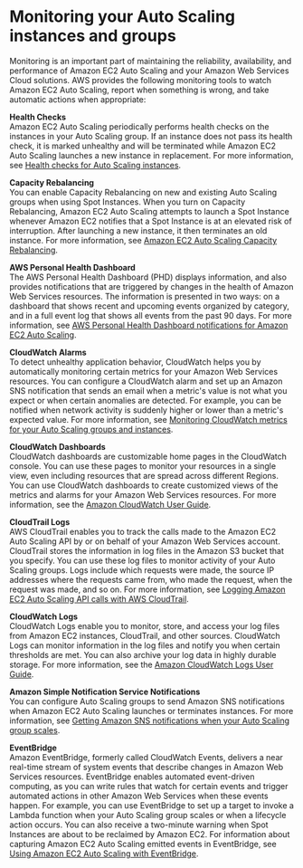 # Monitoring your Auto Scaling instances and groups<a name="as-monitoring-features"></a>

Monitoring is an important part of maintaining the reliability, availability, and performance of Amazon EC2 Auto Scaling and your Amazon Web Services Cloud solutions\. AWS provides the following monitoring tools to watch Amazon EC2 Auto Scaling, report when something is wrong, and take automatic actions when appropriate:

**Health Checks**  
Amazon EC2 Auto Scaling periodically performs health checks on the instances in your Auto Scaling group\. If an instance does not pass its health check, it is marked unhealthy and will be terminated while Amazon EC2 Auto Scaling launches a new instance in replacement\. For more information, see [Health checks for Auto Scaling instances](healthcheck.md)\.

**Capacity Rebalancing**  
You can enable Capacity Rebalancing on new and existing Auto Scaling groups when using Spot Instances\. When you turn on Capacity Rebalancing, Amazon EC2 Auto Scaling attempts to launch a Spot Instance whenever Amazon EC2 notifies that a Spot Instance is at an elevated risk of interruption\. After launching a new instance, it then terminates an old instance\. For more information, see [Amazon EC2 Auto Scaling Capacity Rebalancing](capacity-rebalance.md)\. 

**AWS Personal Health Dashboard**  
The AWS Personal Health Dashboard \(PHD\) displays information, and also provides notifications that are triggered by changes in the health of Amazon Web Services resources\. The information is presented in two ways: on a dashboard that shows recent and upcoming events organized by category, and in a full event log that shows all events from the past 90 days\. For more information, see [AWS Personal Health Dashboard notifications for Amazon EC2 Auto Scaling](monitoring-personal-health-dashboard.md)\.

**CloudWatch Alarms**  
To detect unhealthy application behavior, CloudWatch helps you by automatically monitoring certain metrics for your Amazon Web Services resources\. You can configure a CloudWatch alarm and set up an Amazon SNS notification that sends an email when a metric's value is not what you expect or when certain anomalies are detected\. For example, you can be notified when network activity is suddenly higher or lower than a metric's expected value\. For more information, see [Monitoring CloudWatch metrics for your Auto Scaling groups and instances](as-instance-monitoring.md)\.

**CloudWatch Dashboards**  
CloudWatch dashboards are customizable home pages in the CloudWatch console\. You can use these pages to monitor your resources in a single view, even including resources that are spread across different Regions\. You can use CloudWatch dashboards to create customized views of the metrics and alarms for your Amazon Web Services resources\. For more information, see the [Amazon CloudWatch User Guide](https://docs.aws.amazon.com/AmazonCloudWatch/latest/DeveloperGuide/)\.

**CloudTrail Logs**  
AWS CloudTrail enables you to track the calls made to the Amazon EC2 Auto Scaling API by or on behalf of your Amazon Web Services account\. CloudTrail stores the information in log files in the Amazon S3 bucket that you specify\. You can use these log files to monitor activity of your Auto Scaling groups\. Logs include which requests were made, the source IP addresses where the requests came from, who made the request, when the request was made, and so on\. For more information, see [Logging Amazon EC2 Auto Scaling API calls with AWS CloudTrail](logging-using-cloudtrail.md)\.

**CloudWatch Logs**  
CloudWatch Logs enable you to monitor, store, and access your log files from Amazon EC2 instances, CloudTrail, and other sources\. CloudWatch Logs can monitor information in the log files and notify you when certain thresholds are met\. You can also archive your log data in highly durable storage\. For more information, see the [Amazon CloudWatch Logs User Guide](https://docs.aws.amazon.com/AmazonCloudWatch/latest/logs/)\.

**Amazon Simple Notification Service Notifications**  
You can configure Auto Scaling groups to send Amazon SNS notifications when Amazon EC2 Auto Scaling launches or terminates instances\. For more information, see [Getting Amazon SNS notifications when your Auto Scaling group scales](ASGettingNotifications.md)\. 

**EventBridge**  
Amazon EventBridge, formerly called CloudWatch Events, delivers a near real\-time stream of system events that describe changes in Amazon Web Services resources\. EventBridge enables automated event\-driven computing, as you can write rules that watch for certain events and trigger automated actions in other Amazon Web Services when these events happen\. For example, you can use EventBridge to set up a target to invoke a Lambda function when your Auto Scaling group scales or when a lifecycle action occurs\. You can also receive a two\-minute warning when Spot Instances are about to be reclaimed by Amazon EC2\. For information about capturing Amazon EC2 Auto Scaling emitted events in EventBridge, see [Using Amazon EC2 Auto Scaling with EventBridge](cloud-watch-events.md)\. 